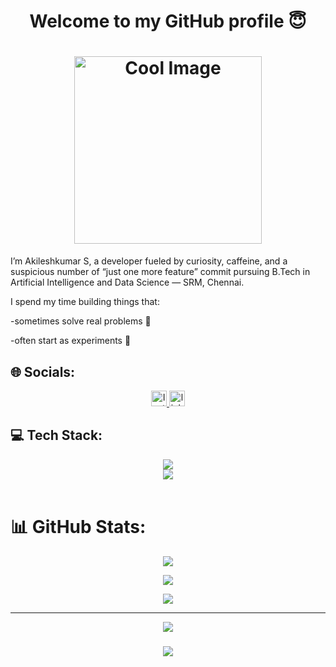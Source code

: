 <h1 align="center"> Welcome to my GitHub profile 😇 </h1>
<h1 align="center"> <a href="https://www.linkedin.com/in/akileshkumar-s-5273932b7/"><img src="https://i2.kym-cdn.com/photos/images/original/000/215/512/1323562269945.gif" style="width:300px; display:block; margin:auto;" alt="Cool Image">
</a>  </h1>

I’m Akileshkumar S, a developer fueled by curiosity, caffeine, and a suspicious number of “just one more feature” commit
pursuing B.Tech in Artificial Intelligence and Data Science — SRM, Chennai.

  I spend my time building things that:

  -sometimes solve real problems 🧠

  -often start as experiments 🔬


## 🌐 Socials:

  
<div align="center">
  <a href="https://www.instagram.com/akilesh_06" target="_blank">
  <img src="https://img.shields.io/static/v1?message=Instagram&logo=instagram&label=&color=E4405F&logoColor=white&labelColor=&style=for-the-badge" height="25" alt="Instagram" />
</a>
  <a href="https://www.linkedin.com/in/akileshkumar-s-5273932b7/">
    <img src="https://img.shields.io/static/v1?message=LinkedIn&logo=linkedin&label=&color=0077B5&logoColor=white&labelColor=&style=for-the-badge" height="25" alt="linkedin logo"  />
     </a>

  
</div>


## 💻 Tech Stack:
<div align="center">
  <img src="https://skillicons.dev/icons?i=nodejs,github,c,javascript,aws,python,mongodb,java,figma"><br>
  <img src="https://skillicons.dev/icons?i=react,anaconda,photoshop,mysql,php,html,css,vscode"><br>
  <br>
</div>


 # 📊 GitHub Stats:

 <div align="center">
   
![](https://github-readme-stats.vercel.app/api?username=Akilesh-kumar-25&theme=dark&hide_border=false&include_all_commits=true&count_private=true)<br/>

![](https://nirzak-streak-stats.vercel.app/?user=Akilesh-kumar-25&theme=dark&hide_border=false)<br/>

![](https://github-readme-stats.vercel.app/api/top-langs/?username=Akilesh-kumar-25&theme=dark&hide_border=false&include_all_commits=true&count_private=true&layout=compact)


---
[![](https://visitcount.itsvg.in/api?id=Akilesh-kumar-25&icon=0&color=0)](https://visitcount.itsvg.in)
</div>



<h3 align="center">
  <img src="https://readme-typing-svg.herokuapp.com/?font=Righteous&amp;size=25&amp;center=true&amp;vCenter=true&amp;width=500&amp;height=70&amp;duration=4000&amp;lines=Thanks+for+visiting!+✌️;+Shoot+me+a+message+on+instagram!;+Always+down+to+explore+new+ideas+;:)">
</h3> 


  
  

  









<!-- Proudly created with GPRM ( https://gprm.itsvg.in ) -->

  
